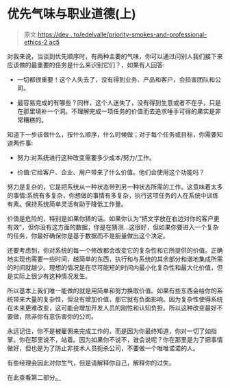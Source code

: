 # 优先气味与职业道德(上)

> 原文:[https://dev . to/edelvalle/priority-smokes-and-professional-ethics-2 ac5](https://dev.to/edelvalle/priority-smells-and-professional-ethics-2ac5)

对我来说，当谈到优先顺序时，有两种主要的气味，你可以通过问别人我们接下来应该做的最重要的任务是什么来识别它们？，如果有人回答:

*   一切都很重要！这个人失去了，没有得到业务、产品和客户，会损害团队和公司。

*   最容易完成的有哪些？同样，这个人迷失了，没有得到生意或者不在乎，只是在那里填补一个洞。不理解完成一项任务的价值而去追求唾手可得的果实是非常糟糕的。

知道下一步该做什么，按什么顺序，什么时候做；对于每个任务或目标，你需要知道两件事:

*   努力:对系统进行这种改变需要多少成本/努力/工作。

*   价值:它给客户、企业、用户带来了什么价值。他们会使用这个功能吗？

努力是复杂的，它是把系统从一种状态带到另一种状态所需的工作。这意味着太多的事情:系统有多复杂，你想做的事情有多复杂，执行这项任务的人在系统中训练有素。保持系统简单灵活有助于降低工作量。

价值是危险的，特别是如果你猜的话。如果你认为“把文字放在右边对你的客户更有效”，但你没有这方面的数据，你是在猜测...这很好，但如果你要进入一个复杂的任务，你最好确保你是基于数据而不是胆量做出这个决定。

还要考虑到，你对系统的每一个修改都会改变它的复杂性和它所提供的价值。正确地实现也需要一些时间，越简单的东西，执行和与系统的其余部分和谐地集成所需的时间就越少。理想的情况是在尽可能短的时间内最小化复杂性和最大化价值，但是实际上很少有这种情况发生。

所以基本上我们唯一能做的就是用简单和努力换取价值。如果有些东西会给你的系统带来大量的复杂性，但没有增加价值，那它就有负面影响。因为复杂性使得系统在未来更难改变，这可能会增加开发人员的刚性和认知负担。所以这种改变最好不要做，除非你有意伤害你的公司。

永远记住，你不是被雇佣来完成工作的，而是因为你最终知道，你对一切了如指掌。你在那里说不，站着。因为如果你不说不，谁会说呢？你在那里是为了把事情做好，但也是为了防止非技术人员扼杀公司，不要做一个唯唯诺诺的人。

有些经理会因此对你生气，但是请解释你自己，解释你的过失。

在此查看第二部分[。](https://dev.to/edelvalle/priority-smells-and-professional-ethics-part-ii--1a9e)